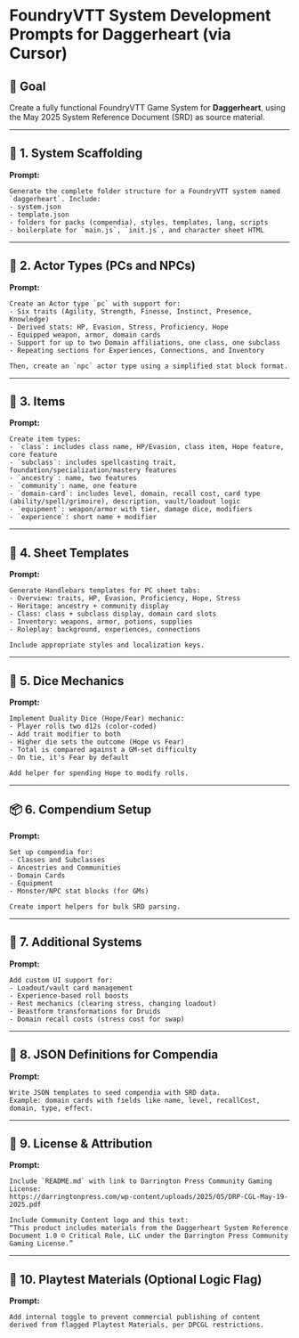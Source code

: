 # FoundryVTT System Development Prompts for Daggerheart (via Cursor)

## 🎯 Goal
Create a fully functional FoundryVTT Game System for **Daggerheart**, using the May 2025 System Reference Document (SRD) as source material.

---

## 🧱 1. System Scaffolding

**Prompt:**
```
Generate the complete folder structure for a FoundryVTT system named `daggerheart`. Include:
- system.json
- template.json
- folders for packs (compendia), styles, templates, lang, scripts
- boilerplate for `main.js`, `init.js`, and character sheet HTML
```

---

## 🧙 2. Actor Types (PCs and NPCs)

**Prompt:**
```
Create an Actor type `pc` with support for:
- Six traits (Agility, Strength, Finesse, Instinct, Presence, Knowledge)
- Derived stats: HP, Evasion, Stress, Proficiency, Hope
- Equipped weapon, armor, domain cards
- Support for up to two Domain affiliations, one class, one subclass
- Repeating sections for Experiences, Connections, and Inventory

Then, create an `npc` actor type using a simplified stat block format.
```

---

## 🧬 3. Items

**Prompt:**
```
Create item types:
- `class`: includes class name, HP/Evasion, class item, Hope feature, core feature
- `subclass`: includes spellcasting trait, foundation/specialization/mastery features
- `ancestry`: name, two features
- `community`: name, one feature
- `domain-card`: includes level, domain, recall cost, card type (ability/spell/grimoire), description, vault/loadout logic
- `equipment`: weapon/armor with tier, damage dice, modifiers
- `experience`: short name + modifier
```

---

## 🧰 4. Sheet Templates

**Prompt:**
```
Generate Handlebars templates for PC sheet tabs:
- Overview: traits, HP, Evasion, Proficiency, Hope, Stress
- Heritage: ancestry + community display
- Class: class + subclass display, domain card slots
- Inventory: weapons, armor, potions, supplies
- Roleplay: background, experiences, connections

Include appropriate styles and localization keys.
```

---

## 🎲 5. Dice Mechanics

**Prompt:**
```
Implement Duality Dice (Hope/Fear) mechanic:
- Player rolls two d12s (color-coded)
- Add trait modifier to both
- Higher die sets the outcome (Hope vs Fear)
- Total is compared against a GM-set difficulty
- On tie, it's Fear by default

Add helper for spending Hope to modify rolls.
```

---

## 📦 6. Compendium Setup

**Prompt:**
```
Set up compendia for:
- Classes and Subclasses
- Ancestries and Communities
- Domain Cards
- Equipment
- Monster/NPC stat blocks (for GMs)

Create import helpers for bulk SRD parsing.
```

---

## 🧠 7. Additional Systems

**Prompt:**
```
Add custom UI support for:
- Loadout/vault card management
- Experience-based roll boosts
- Rest mechanics (clearing stress, changing loadout)
- Beastform transformations for Druids
- Domain recall costs (stress cost for swap)
```

---

## 💾 8. JSON Definitions for Compendia

**Prompt:**
```
Write JSON templates to seed compendia with SRD data.
Example: domain cards with fields like name, level, recallCost, domain, type, effect.
```

---

## 📜 9. License & Attribution

**Prompt:**
```
Include `README.md` with link to Darrington Press Community Gaming License:
https://darringtonpress.com/wp-content/uploads/2025/05/DRP-CGL-May-19-2025.pdf

Include Community Content logo and this text:
“This product includes materials from the Daggerheart System Reference Document 1.0 © Critical Role, LLC under the Darrington Press Community Gaming License.”
```

---

## 🧪 10. Playtest Materials (Optional Logic Flag)

**Prompt:**
```
Add internal toggle to prevent commercial publishing of content derived from flagged Playtest Materials, per DPCGL restrictions.
```